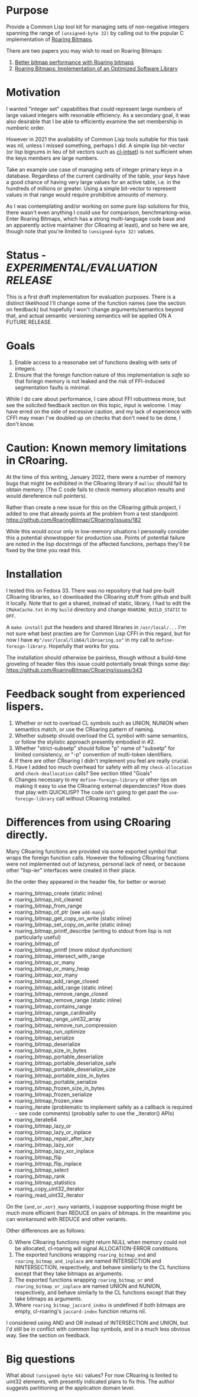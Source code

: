 # Purpose

Provide a Common Lisp tool kit for managing sets of non-negative integers spanning the range of
`(unsigned-byte 32)` by calling out to the popular C implementation of 
[Roaring Bitmaps](https://github.com/RoaringBitmap/CRoaring).

There are two papers you may wish to read on Roaring Bitmaps:
1. [Better bitmap performance with Roaring bitmaps](https://r-libre.teluq.ca/602/1/RoaringBitmap.pdf)
2. [Roaring Bitmaps: Implementation of an Optimized Software Library](https://arxiv.org/pdf/1709.07821.pdf)

# Motivation

I wanted "integer set" capabilities that could represent large numbers of
large valued integers with resonable efficiency. As a secondary goal, it was
also desirable that I be able to efficiently examine the set membership in
numberic order.

However in 2021 the availability of Common Lisp tools suitable for
this task was nil, unless I missed something, perhaps I did.
A simple lisp bit-vector (or lisp bignums in lieu of bit vectors such as
[cl-intset](https://github.com/tkych/cl-intset)) is not sufficient when the keys
members are large numbers.

Take an example use case of managing sets of integer primary keys in a database.
Regardless of the current cardinality of the table, your keys have a good chance
of having very large values for an active table, i.e. in the hundreds of millions or greater.
Using a simple bit-vector to represent values in that range would require prohibitive
amounts of memory.

As I was contemplating and/or working on some pure lisp solutions for this,
there wasn't even anything I could use for comparison, benchmarking-wise.
Enter Roaring Bitmaps, which has a strong multi-language code base and an
apparently active maintainer (for CRoaring at least), and so here we are,
though note that you're limited to `(unsigned-byte 32)` values.

# Status - *EXPERIMENTAL/EVALUATION RELEASE*

This is a first draft implementation for evaluation purposes.  There is a
distinct likelihood I'll change some of the function names (see the section on
feedback) but hopefully I won't change arguments/semantics beyond that, and
actual semantic versioning semantics will be applied ON A FUTURE RELEASE.

# Goals

1. Enable access to a reasonabe set of functions dealing with sets of integers.
2. Ensure that the foreign function nature of this implementation is _safe_ so that foriegn memory is not leaked and the risk of FFI-induced segmentation faults is minimal.

While I do care about performance, I care about FFI robustness more, but see the
solicited feedback section on this topic, input is welcome.  I may have erred on the side of
excessive caution, and my lack of experience with CFFI may mean I've doubled
up on checks that don't need to be done, I don't know.

# Caution: Known memory limitations in CRoaring.

At the time of this writing, January 2022, there were a number of memory bugs
that might be exihibited in the CRoaring library if `malloc` should fail to
obtain memory. (The C code fails to check memory allocation results and would dereference
null pointers).  

Rather than create a new issue for this on the CRoaring github project,
I added to one that already points at the problem from a test standpoint:
https://github.com/RoaringBitmap/CRoaring/issues/182

While this would occur only in low-memory situations I personally 
consider this a potential showstopper for production use. Points of potential failure
are noted in the lisp docstrings of the affected functions, perhaps they'll be fixed
by the time you read this.

# Installation

I tested this on Fedora 33. There was no repository that had pre-built
CRoaring libraries, so I downloaded the CRoaring stuff from github and built
it locally.  Note that to get a shared, instead of static, library, I had to
edit the `CMakeCache.txt` in my `build` directory and change
`ROARING_BUILD_STATIC` to `OFF`.

A `make install` put the headers and shared libraries in `/usr/local/...` I'm
not sure what best practies are for Common Lisp CFFI in this regard, but for
now I have `#p"/usr/local/lib64/libroaring.so"` in my call to
`define-foreign-library`.  Hopefully that works for you.

The installation should otherwise be painless, though without a build-time groveling
of header files this issue could potentially break things some day:
https://github.com/RoaringBitmap/CRoaring/issues/343

# Feedback sought from experienced lispers.

1. Whether or not to overload CL symbols such as UNION, NUNION when semantics match, or 
use the CRoaring pattern of naming.
2. Whether subsetp should overload the CL symbol with same semantics, or
follow the stylistic approach presently embodied in #2.
3. Whether "strict-subsetp" should follow "p" name of "subsetp" for limited consistency,
or "-p" convention of multi-token identifiers.
4. If there are other CRoaring I didn't implement you feel are really crucial.
5. Have I added too much overhead for safety with all my `check-allocation` and `check-deallocation` calls?  See section titled "Goals"
6. Changes necessary to my `define-foreign-library` or other tips on making it easy to use the CRoaring external dependencies?  How does that play with QUICKLISP? The code isn't going to get past the `use-foreign-library` call without CRoaring installed.

# Differences from using CRoaring directly.

Many CRoaring functions are provided via some exported symbol that wraps the foreign function
calls.  However the following CRoaring functions were not implemented out of lazyness,
personal lack of need, or because other "lisp-ier" interfaces were created in their place.

(In the order they appeared in the header file, for better or worse)

- roaring_bitmap_create (static inline)
- roaring_bitmap_init_cleared
- roaring_bitmap_from_range
- roaring_bitmap_of_ptr (see `add-many`)
- roaring_bitmap_get_copy_on_write (static inline)
- roaring_bitmap_set_copy_on_write (static inline)
- roaring_bitmap_printf_describe (writing to stdout from lisp is not particularly useful)
- roaring_bitmap_of
- roaring_bitmap_printf (more stdout dysfunction)
- roaring_bitmap_intersect_with_range
- roaring_bitmap_or_many
- roaring_bitmap_or_many_heap
- roaring_bitmap_xor_many
- roaring_bitmap_add_range_closed
- roaring_bitmap_add_range (static inline)
- roaring_bitmap_remove_range_closed
- roaring_bitmap_remove_range (static inline)
- roaring_bitmap_contains_range
- roaring_bitmap_range_cardinality
- roaring_bitmap_range_uint32_array
- roaring_bitmap_remove_run_compression
- roaring_bitmap_run_optimize
- roaring_bitmap_serialize
- roaring_bitmap_deserialize
- roaring_bitmap_size_in_bytes
- roaring_bitmap_portable_deserialize
- roaring_bitmap_portable_deserialize_safe
- roaring_bitmap_portable_deserialize_size
- roaring_bitmap_portable_size_in_bytes
- roaring_bitmap_portable_serialize
- roaring_bitmap_frozen_size_in_bytes
- roaring_bitmap_frozen_serialize
- roaring_bitmap_frozen_view
- roaring_iterate (problematic to implement safely as a callback is required - see code comments)
                  (probably safer to use the _iterator() APIs)
- roaring_iterate64
- roaring_bitmap_lazy_or
- roaring_bitmap_lazy_or_inplace
- roaring_bitmap_repair_after_lazy
- roaring_bitmap_lazy_xor
- roaring_bitmap_lazy_xor_inplace
- roaring_bitmap_flip
- roaring_bitmap_flip_inplace
- roaring_bitmap_select
- roaring_bitmap_rank
- roaring_bitmap_statistics
- roaring_copy_uint32_iterator
- roaring_read_uint32_iterator

On the `{and,or,xor}_many` variants, I suppose supporting those might be much more efficient
than REDUCE on pairs of bitmaps. In the meantime you can workaround with REDUCE and other
variants.

Other differences are as follows:

0. Where CRoaring functions might return NULL when memory could not be allocated,
cl-roaring will signal ALLOCATION-ERROR conditions.
1. The exported functions wrapping `roaring_bitmap_and` and
`roaring_bitmap_and_inplace` are named INTERSECTION and NINTERSECTION,
respectively, and behave similarly to the CL functions except that they take bitmaps as arguments.
2. The exported functions wrapping `roaring_bitmap_or` and `roaring_bitmap_or_inplace` are
named UNION and NUNION, respectively, and behave similarly to the CL functions except that they
take bitmaps as arguments.
4. Where `roaring_bitmap_jaccard_index` is undefined if both bitmaps are empty, cl-roaring's `jaccard-index` function returns nil.

I considered using AND and OR instead of INTERSECTION and UNION, but I'd still be
in conflict with common lisp symbols, and in a much less obvious way. See the section on feedback.

# Big questions

What about `(unsigned-byte 64)` values?  For now CRoaring is limited to uint32 
elements, with presently indicated plans to fix this.  The author suggests partitioning at the
application domain level.
